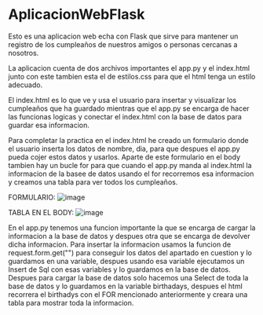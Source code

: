 # AplicacionWebFlask

Esto es una aplicacion web echa con Flask que sirve para mantener un registro de los cumpleaños de nuestros amigos o personas cercanas a nosotros.

La aplicacion cuenta de dos archivos importantes el app.py y el index.html junto con este tambien esta el de estilos.css para que el html tenga un estilo adecuado.

El index.html es lo que ve y usa el usuario para insertar y visualizar los cumpleaños que ha guardado mientras que el app.py se encarga de hacer las funcionas logicas y conectar el index.html con la base de datos 
para guardar esa informacion.

Para completar la practica en el index.html he creado un formulario donde el usuario inserta los datos de nombre, dia, para que despues el app.py pueda cojer estos datos y usarlos. Aparte de este formulario en el body
tambien hay un bucle for para que cuando el app.py manda al index.html la informacion de la basee de datos usando el for recorremos esa informacion y creamos una tabla para ver todos los cumpleaños.


FORMULARIO:
![image](https://github.com/toniroigchulia/AplicacionWebFlask/assets/114684509/97a7830a-0b0e-4f8d-925b-71c0b2fcfe84)


TABLA EN EL BODY:
![image](https://github.com/toniroigchulia/AplicacionWebFlask/assets/114684509/259f2069-55b8-48ac-801b-8f85983e5586)


En el app.py tenemos una funcion importante la que se encarga de cargar la informacion a la base de datos y despues otra que se encarga de devolver dicha informacion. Para insertar la informacion usamos la funcion de
request.form.get("") para conseguir los datos del apartado en cuestion y lo guardamos en una variable, despues usando esa variable ejecutamos un Insert de Sql con esas variables y lo guardamos en la base de datos.
Despues para cargar la base de datos solo hacemos una Select de toda la base de datos y lo guardamos en la variable birthadays, despues el html recorrera el birthadys con el FOR mencionado anteriormente y creara una tabla para
mostrar toda la informacion.
